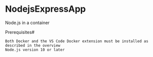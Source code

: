 # NodejsExpressApp
Node.js in a container

Prerequisites#

    Both Docker and the VS Code Docker extension must be installed as described in the overview
    Node.js version 10 or later

